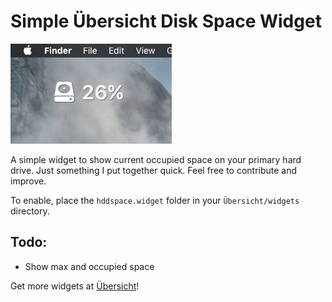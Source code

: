 # Simple Übersicht Disk Space Widget

![Widget in action!](screenshot.png)

A simple widget to show current occupied space on your primary hard drive. Just something I put together quick. Feel free to contribute and improve.

To enable, place the `hddspace.widget` folder in your `Übersicht/widgets` directory.

## Todo:
- Show max and occupied space

Get more widgets at [Übersicht][1]!

[1]: http://tracesof.net/uebersicht-widgets/
